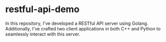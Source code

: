 # restful-api-demo
 In this repository, I've developed a RESTful API server using Golang. Additionally, I've crafted two client applications in both C++ and Python to seamlessly interact with this server.
